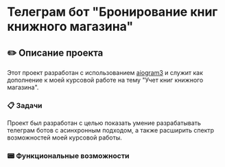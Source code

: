 # Телеграм бот "Бронирование книг книжного магазина"

<a name="project_desc"></a> 
## ✏️ Описание проекта ##
Этот проект разработан c использованием <a href="https://github.com/aiogram/aiogram">aiogram3</a> и служит как дополнение к моей курсовой работе на тему "Учет книг книжного магазина".

<a name="goals"></a>
### 📋 Задачи ###
Проект был разработан с целью показать умение разрабатывать телеграм ботов с асинхронным подходом, а также расширить спектр возможностей моей курсовой работы.

<a name="func_abilities"></a> 
### 📟 Функциональные возможности ###
